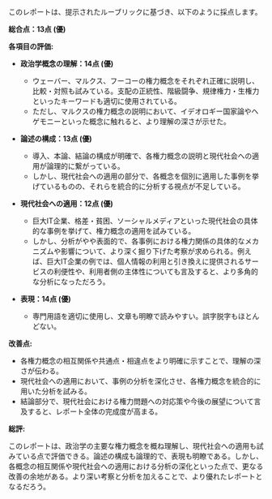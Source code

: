 このレポートは、提示されたルーブリックに基づき、以下のように採点します。

**総合点：13点 (優)**

**各項目の評価:**

* **政治学概念の理解：14点 (優)**
    * ウェーバー、マルクス、フーコーの権力概念をそれぞれ正確に説明し、比較・対照も試みている。支配の正統性、階級闘争、規律権力・生権力といったキーワードも適切に使用されている。
    * ただし、マルクスの権力概念の説明において、イデオロギー国家論やヘゲモニーといった概念に触れると、より理解の深さが示せた。

* **論述の構成：13点 (優)**
    * 導入、本論、結論の構成が明確で、各権力概念の説明と現代社会への適用が論理的に繋がっている。
    * しかし、現代社会への適用の部分で、各概念を個別に適用した事例を挙げているものの、それらを統合的に分析する視点が不足している。

* **現代社会への適用：12点 (優)**
    * 巨大IT企業、格差・貧困、ソーシャルメディアといった現代社会の具体的な事例を挙げて、権力概念の適用を試みている。
    * しかし、分析がやや表面的で、各事例における権力関係の具体的なメカニズムや影響について、より深く掘り下げた考察が求められる。例えば、巨大IT企業の例では、個人情報の利用と引き換えに提供されるサービスの利便性や、利用者側の主体性についても言及すると、より多角的な分析になっただろう。

* **表現：14点 (優)**
    * 専門用語を適切に使用し、文章も明瞭で読みやすい。誤字脱字もほとんどない。


**改善点:**

* 各権力概念の相互関係や共通点・相違点をより明確に示すことで、理解の深さが伝わる。
* 現代社会への適用において、事例の分析を深化させ、各権力概念を統合的に用いた分析を試みる。
* 結論部分で、現代社会における権力問題への対応策や今後の展望について言及すると、レポート全体の完成度が高まる。


**総評:**

このレポートは、政治学の主要な権力概念を概ね理解し、現代社会への適用も試みている点で評価できる。論述の構成も論理的で、表現も明瞭である。しかし、各概念の相互関係や現代社会への適用における分析の深化といった点で、更なる改善の余地がある。より深い考察と分析を加えることで、より優れたレポートとなるだろう。
